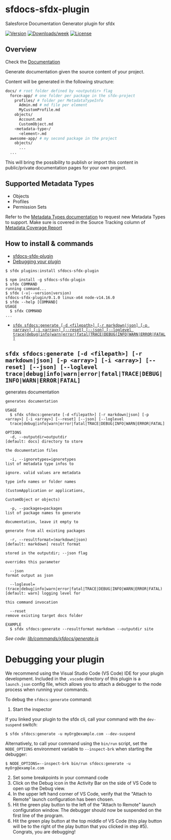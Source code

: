 # sfdocs-sfdx-plugin

Salesforce Documentation Generator plugin for sfdx

[![Version](https://img.shields.io/npm/v/sfdocs-sfdx-plugin.svg)](https://npmjs.org/package/sfdocs-sfdx-plugin)
[![Downloads/week](https://img.shields.io/npm/dw/sfdocs-sfdx-plugin)](https://npmjs.org/package/sfdocs-sfdx-plugin)
[![License](https://img.shields.io/npm/l/sfdocs-sfdx-plugin)](https://github.com/raspikabek/sfdocs-sfdx-plugin/blob/master/package.json)

## Overview

Check the [Documentation](http://sfdocs.netlify.app/)

Generate documentation given the source content of your project.

Content will be generated in the following structure:
```sh
docs/ # root folder defined by <outputdir> flag
  force-app/ # one folder per package in the sfdx-project
    profiles/ # folder per MetadataTypeInfo 
      Admin.md # md file per element
      MyCustomProfile.md
    objects/
      Account.md
      CustomObject.md
    <metadata-type>/
      <element>.md
  awesome-app/ # my second package in the project
    objects/
      ...
  ...
```

This will bring the possibility to publish or import this content in public/private documentation pages for your own project.

## Supported Metadata Types

* Objects
* Profiles
* Permission Sets

Refer to the [Metadata Types documentation](https://developer.salesforce.com/docs/atlas.en-us.230.0.api_meta.meta/api_meta/meta_types_list.htm) to request new Metadata Types to support. Make sure is covered in the Source Tracking column of [Metadata Coverage Report](https://mdcoverage.secure.force.com/docs/metadata-coverage)

## How to install & commands
<!-- toc -->
* [sfdocs-sfdx-plugin](#sfdocs-sfdx-plugin)
* [Debugging your plugin](#debugging-your-plugin)
<!-- tocstop -->
  <!-- install -->

```sh-session
$ sfdx plugins:install sfdocs-sfdx-plugin
```

<!-- usage -->
```sh-session
$ npm install -g sfdocs-sfdx-plugin
$ sfdx COMMAND
running command...
$ sfdx (-v|--version|version)
sfdocs-sfdx-plugin/0.1.0 linux-x64 node-v14.16.0
$ sfdx --help [COMMAND]
USAGE
  $ sfdx COMMAND
...
```
<!-- usagestop -->
<!-- commands -->
* [`sfdx sfdocs:generate [-d <filepath>] [-r markdown|json] [-p <array>] [-i <array>] [--reset] [--json] [--loglevel trace|debug|info|warn|error|fatal|TRACE|DEBUG|INFO|WARN|ERROR|FATAL]`](#sfdx-sfdocsgenerate--d-filepath--r-markdownjson--p-array--i-array---reset---json---loglevel-tracedebuginfowarnerrorfataltracedebuginfowarnerrorfatal)

## `sfdx sfdocs:generate [-d <filepath>] [-r markdown|json] [-p <array>] [-i <array>] [--reset] [--json] [--loglevel trace|debug|info|warn|error|fatal|TRACE|DEBUG|INFO|WARN|ERROR|FATAL]`

generates documentation

```
generates documentation

USAGE
  $ sfdx sfdocs:generate [-d <filepath>] [-r markdown|json] [-p <array>] [-i <array>] [--reset] [--json] [--loglevel 
  trace|debug|info|warn|error|fatal|TRACE|DEBUG|INFO|WARN|ERROR|FATAL]

OPTIONS
  -d, --outputdir=outputdir                                                         [default: docs] directory to store
                                                                                    the documentation files

  -i, --ignoretypes=ignoretypes                                                     list of metadata type infos to
                                                                                    ignore. valid values are metadata
                                                                                    type info names or folder names
                                                                                    (CustomApplication or applications,
                                                                                    CustomObject or objects)

  -p, --packages=packages                                                           list of package names to generate
                                                                                    documentation, leave it empty to
                                                                                    generate from all existing packages

  -r, --resultformat=(markdown|json)                                                [default: markdown] result format
                                                                                    stored in the outputdir; --json flag
                                                                                    overrides this parameter

  --json                                                                            format output as json

  --loglevel=(trace|debug|info|warn|error|fatal|TRACE|DEBUG|INFO|WARN|ERROR|FATAL)  [default: warn] logging level for
                                                                                    this command invocation

  --reset                                                                           remove existing target docs folder

EXAMPLE
  $ sfdx sfdocs:generate --resultformat markdown --outputdir site
```

_See code: [lib/commands/sfdocs/generate.js](https://github.com/raspikabek/sfdocs-sfdx-plugin/blob/v0.1.0/lib/commands/sfdocs/generate.js)_
<!-- commandsstop -->
<!-- debugging-your-plugin -->

# Debugging your plugin

We recommend using the Visual Studio Code (VS Code) IDE for your plugin development. Included in the `.vscode` directory of this plugin is a `launch.json` config file, which allows you to attach a debugger to the node process when running your commands.

To debug the `sfdocs:generate` command:

1. Start the inspector

If you linked your plugin to the sfdx cli, call your command with the `dev-suspend` switch:

```sh-session
$ sfdx sfdocs:generate -u myOrg@example.com --dev-suspend
```

Alternatively, to call your command using the `bin/run` script, set the `NODE_OPTIONS` environment variable to `--inspect-brk` when starting the debugger:

```sh-session
$ NODE_OPTIONS=--inspect-brk bin/run sfdocs:generate -u myOrg@example.com
```

2. Set some breakpoints in your command code
3. Click on the Debug icon in the Activity Bar on the side of VS Code to open up the Debug view.
4. In the upper left hand corner of VS Code, verify that the "Attach to Remote" launch configuration has been chosen.
5. Hit the green play button to the left of the "Attach to Remote" launch configuration window. The debugger should now be suspended on the first line of the program.
6. Hit the green play button at the top middle of VS Code (this play button will be to the right of the play button that you clicked in step #5).
   Congrats, you are debugging!
